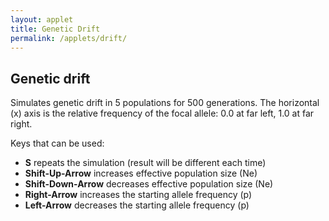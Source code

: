 ```yaml
---
layout: applet
title: Genetic Drift
permalink: /applets/drift/
---
```


## Genetic drift 

Simulates genetic drift in 5 populations for 500 generations. The horizontal (x) axis is the relative frequency of the focal allele: 0.0 at far left, 1.0 at far right. 

Keys that can be used:
* **S** repeats the simulation (result will be different each time)
* **Shift-Up-Arrow** increases effective population size (Ne)
* **Shift-Down-Arrow** decreases effective population size (Ne)
* **Right-Arrow** increases the starting allele frequency (p)
* **Left-Arrow** decreases the starting allele frequency (p)

<div id="arbitrary"></div>
<script type="text/javascript">
    //The MIT License (MIT)
    //
    //Copyright (c) 2021 Paul O. Lewis
    //
    //Permission is hereby granted, free of charge, to any person obtaining a copy
    //of this software and associated documentation files (the “Software”), to deal
    //in the Software without restriction, including without limitation the rights
    //to use, copy, modify, merge, publish, distribute, sublicense, and/or sell
    //copies of the Software, and to permit persons to whom the Software is
    //furnished to do so, subject to the following conditions:
    //
    //The above copyright notice and this permission notice shall be included in all
    //copies or substantial portions of the Software.
    //
    //THE SOFTWARE IS PROVIDED “AS IS”, WITHOUT WARRANTY OF ANY KIND, EXPRESS OR
    //IMPLIED, INCLUDING BUT NOT LIMITED TO THE WARRANTIES OF MERCHANTABILITY,
    //FITNESS FOR A PARTICULAR PURPOSE AND NONINFRINGEMENT. IN NO EVENT SHALL THE
    //AUTHORS OR COPYRIGHT HOLDERS BE LIABLE FOR ANY CLAIM, DAMAGES OR OTHER
    //LIABILITY, WHETHER IN AN ACTION OF CONTRACT, TORT OR OTHERWISE, ARISING FROM,
    //OUT OF OR IN CONNECTION WITH THE SOFTWARE OR THE USE OR OTHER DEALINGS IN THE
    //SOFTWARE.
    // written by Paul O. Lewis 22-Feb-2021

    // width and height of svg
    let w = 840;
    let h = 670;
    let lm = 20;
    let rm = 20;
    let tm = 50;
    let bm = 20;

    let slow_way = false;

    let tick      = 0;
    let ngen      = 500;
    let debugstop = null;
    let yincr     = 1/ngen;   // amount traveled in y-axis over one time unit

    let npops = 5;
    let Ne     = 10000; 
    let p0     = 0.5;

    let iterating = false;
    let iteration_milisecs = 5;

    let ystart = 1.0;
    let steps = [];
    let lot = new Random();

    // Select DIV element already created (see above) to hold SVG
    let plot_div = d3.select("div#arbitrary");

    // Create SVG element
    let plot_svg = plot_div.append("svg")
        .attr("width", w)
        .attr("height", h);

    // Create rect outlining entire area of SVG
    plot_svg.append("rect")
        .attr("x", 0)
        .attr("y", 0)
        .attr("width", w)
        .attr("height", h)
        .attr("fill", "black");

    let title = plot_svg.append("text")
        .attr("id", "title")
        .attr("x", 0)
        .attr("y", 0)
        .attr("font-family", "Verdana")
        .attr("font-size", "16")
        .attr("fill", "white")
        .style("text-anchor", "middle")
        .text("");

    function CenterTextInRect(text_element, x, y, w, h) {
        // center text_element horizontally
        text_element.attr("text-anchor", "middle");
        text_element.attr("x", x + w/2);

        // center text_element vertically
        text_element.attr("y", 0);
        var bb = text_element.node().getBBox();
        var descent = bb.height + bb.y;
        text_element.attr("y", y + h/2 + bb.height/2 - descent);
        }

    function CenterTextAroundPoint(text_element, x, y) {
        // center text_element horizontally
        text_element.attr("text-anchor", "middle");
        text_element.attr("x", x);

        // center text_element vertically
        text_element.attr("y", 0);
        var bb = text_element.node().getBBox();
        var descent = bb.height + bb.y;
        text_element.attr("y", y + bb.height/2 - descent);
        }

    function increasePopulationSize() {
        if (Ne < 100) {
            Ne = Ne + 10;
        }
        else if (Ne < 1000) {
            Ne = Ne + 100;
        }
        else if (Ne < 10000) {
            Ne = Ne + 1000;
        }
        else if (Ne < 100000) {
            Ne = Ne + 10000;
        }
        else {
            Ne = Ne + 100000;
        }
        if (Ne > 1000000)
            Ne = 1000000;
    }

    function decreasePopulationSize() {
        if (Ne <= 100) {
            Ne = Ne - 10;
        }
        else if (Ne <= 1000) {
            Ne = Ne - 100;
        }
        else if (Ne <= 10000) {
            Ne = Ne - 1000;
        }
        else if (Ne <= 100000) {
            Ne = Ne - 10000;
        }
        else {
            Ne = Ne - 100000;
        }
        if (Ne <= 10)
            Ne = 10;
    }

    function increaseStartingFrequency() {
        if (p0 < 0.1 || p0 >= 0.9) {
            // snap p0 to nearest hundredth
            p0 = p0 + 0.01;
            p0 = Math.round(100*p0)/100;
        }
        else {
            // snap shape to nearest tenth
            p0 = p0 + 0.1;
            p0 = Math.round(10*p0)/10;
        }
        if (p0 >= 0.99)
            p0 = 0.99;
    }

    function decreaseStartingFrequency() {
        if (p0 <= 0.1 || p0 > 0.9) {
            // snap p0 to nearest hundredth
            p0 = p0 - 0.01;
            p0 = Math.round(100*p0)/100;
        }
        else {
            // snap p0 to nearest tenth
            p0 = p0 - 0.1;
            p0 = Math.round(10*p0)/10;
        }
        if (p0 <= 0.01)
            p0 = 0.01;
    }

    function refreshTitle() {
        plot_svg.select("text#title")
            .text("Genetic Drift (starting frequency = " + p0.toFixed(2) + ", Ne = " + Ne + ")");
        CenterTextAroundPoint(title, w/2, tm/2);
    }
    refreshTitle();

    var xscale = d3.scaleLinear()
        .domain([0,1])
        .range([lm,w-rm]);

    var yscale = d3.scaleLinear()
        .domain([0,1])
        .range([h-bm,tm]);

    // Earth tones based on real clay pigments
    // From http://www.boomerinas.com/wp-content/uploads/2015/08/real-earth-tones-clay-pigment.jpg
    let earthcolor = d3.scaleOrdinal()
        .domain([0,11])
        .range([
            d3.rgb("#8B230D"),
            d3.rgb('#B0612A'),
            d3.rgb('#462D24'),
            d3.rgb('#84A18B'),
            d3.rgb('#E9BC5E'),
            d3.rgb('#66332C'),
            d3.rgb('#887D59'),
            d3.rgb('#D34F16'),
            d3.rgb('#976643'),
            d3.rgb('#D68D3D'),
            d3.rgb('#8C4B3A'),
            d3.rgb('#A39C90')
            ]);

    // color(0) returns first predefined color of 20 total in schemeCategory20
    let color = d3.scaleOrdinal()
        .range(d3.schemeCategory20);

    function refreshTrace(i) {
        plot_svg.selectAll("line.lineage" + i)
            .data(steps[i])
            .enter()
            .append("line")
            .attr("class", "lineage" + i + " trace")
            .attr("x1", function(d) {return xscale(d.x0);})
            .attr("x2", function(d) {return xscale(d.x);})
            .attr("y1", function(d) {return yscale(d.y0);})
            .attr("y2", function(d) {return yscale(d.y);})
            .attr("stroke-width", "2")
            .attr("stroke", function(d) {return color(d.pop % 20);});
            //.attr("stroke", function(d) {return earthcolor(d.pop % 12);});
    }

    function resetTrace() {
        console.log("resetting traces");
        tick = 0;
        steps = [];
        let n1 = Math.round(2*Ne*p0);
        let n0 = 2*Ne - n1;
        plot_svg.selectAll("line.trace").remove();
        for (let i = 0; i < npops; i++) {
            let xstart = p0;
            var genes = [];
            for (let j = 0; j < n1; j++) {
                genes.push(1);
            }
            for (let j = n1; j < 2*Ne; j++) {
                genes.push(0);
            }
            if (slow_way)
                steps.push([{'x0':xstart, 'x':xstart, 'y0':ystart, 'y':ystart, 'pop':i, 'genes':genes}]);
            else
                steps.push([{'x0':xstart, 'x':xstart, 'y0':ystart, 'y':ystart, 'pop':i}]);
            refreshTrace(i);
        }
    }

    function checkTimesUp() {
        if (tick == ngen || (debugstop && tick == debugstop)) {
            iterating = false;
        }
    }

    function nextStep() {
        for (let i = 0; i < npops; i++) {
            let s = steps[i];
            let latest_generation = s.length - 1;
            let p = s[latest_generation];

            let ynew = p.y - yincr;
            if (slow_way) {
                // draw new generation by random sampling previous generation                    
                let xsum = 0.0;
                let newgenes = [];
                for (let j = 0; j < 2*Ne; j++) {
                    let u = lot.uniform(0,1);
                    let k = Math.floor(u*2*Ne);
                    let g = p.genes[k];
                    xsum += g;
                    newgenes.push(g);
                }
                let xnew = xsum/(2.0*Ne);
                steps[i].push({'x0':p.x, 'x':xnew, 'y0':p.y, 'y':ynew, 'pop':i, 'genes':newgenes});
            }
            else {
                // draw new allele frequency using normal deviate with appropriate mean and standard deviation
                if (p.x == 0.0 || p.x == 1.0)
                    steps[i].push({'x0':p.x, 'x':p.x, 'y0':p.y, 'y':ynew, 'pop':i});
                else {
                    let mu = p.x;
                    let sd = Math.sqrt(p.x*(1.0 - p.x)/(2*Ne));
                    let xnew = lot.normal(mu, sd);
                    if (xnew <= 0.0)
                        xnew = 0.0;
                    else if (xnew >= 1.0)
                        xnew = 1.0;
                    steps[i].push({'x0':p.x, 'x':xnew, 'y0':p.y, 'y':ynew, 'pop':i});
                }
            }
        
            refreshTrace(i);
        }
        tick++;
        checkTimesUp();
    }

    function reset() {
        if (iterating) {
            iterating = false;
            resetTrace();                    
        }
    }

    function startOrStop() {
        if (iterating)
            iterating = false;
        else {
            iterating = true;
            resetTrace();                    
            var timer = setInterval(function() {
                if (iterating)
                    nextStep();
                else
                    clearInterval(timer);
            }, iteration_milisecs);
        }
    }
    startOrStop();

    // Listen and react to keystrokes
    // key      code  key code  key code  key code  key code
    // -------------  --------  --------  --------  --------
    // tab         9    0   48    ~  192    a   65    n   78
    // return     13    1   49    ;  186    b   66    o   79
    // shift      16    2   50    =  187    c   67    p   80
    // control    17    3   51    ,  188    d   68    q   81
    // option     18    4   52    -  189    e   69    r   82
    // command    91    5   53    .  190    f   70    s   83
    // space      32    6   54    /  191    g   71    t   84
    // leftarrow  37    7   55    \  220    h   72    u   85
    // uparrow    38    8   56    [  219    i   73    v   86
    // rightarrow 39    9   57    ]  221    j   74    w   87
    // downarrow  40              '  222    k   75    x   88
    //                                      l   76    y   89
    //                                      m   77    z   90
    function keyDown() {
        console.log("key was pressed: " + d3.event.keyCode);
        if (d3.event.keyCode == 83) {
            // 83 is the "s" key
            startOrStop();
        }
        else if (d3.event.keyCode == 38) {
            // 38 is the "uparrow" key
            increasePopulationSize();
            refreshTitle();
            reset();
        }
        else if (d3.event.keyCode == 40) {
            // 40 is the "downarrow" key
            decreasePopulationSize();
            refreshTitle();
            reset();
        }
        else if (d3.event.keyCode == 37) {
            // 37 is the "leftarrow" key
            decreaseStartingFrequency();
            refreshTitle();
            reset();
        }
        else if (d3.event.keyCode == 39) {
            // 39 is the "rightarrow" key
            increaseStartingFrequency();
            refreshTitle();
            reset();
        }
    }
    d3.select("body")
        .on("keydown", keyDown);
</script>

